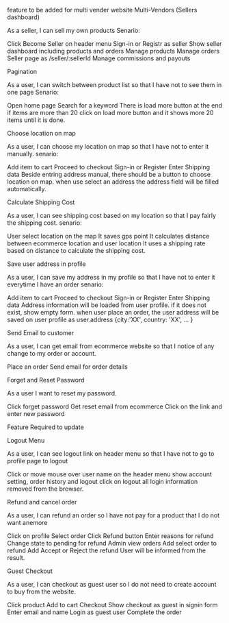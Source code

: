 feature to be added for multi vender website Multi-Vendors (Sellers dashboard)

As a seller, I can sell my own products Senario:

Click Become Seller on header menu
Sign-in or Registr as seller
Show seller dashboard including products and orders
Manage products
Manage orders
Seller page as /seller/:sellerId
Manage commissions and payouts

Pagination

As a user, I can switch between product list so that I have not to see them in one page Senario:

Open home page
Search for a keyword
There is load more button at the end if items are more than 20
click on load more button and it shows more 20 items until it is done.

Choose location on map

As a user, I can choose my location on map so that I have not to enter it manually. senario:

Add item to cart
Proceed to checkout
Sign-in or Register
Enter Shipping data
Beside entring address manual, there should be a button to choose location on map. when use select an address the address field will be filled automatically.

Calculate Shipping Cost

As a user, I can see shipping cost based on my location so that I pay fairly the shipping cost. senario:

User select location on the map
It saves gps point
It calculates distance between ecommerce location and user location
It uses a shipping rate based on distance to calculate the shipping cost.

Save user address in profile

As a user, I can save my address in my profile so that I have not to enter it everytime I have an order senario:

Add item to cart
Proceed to checkout
Sign-in or Register
Enter Shipping data
Address information will be loaded from user profile. if it does not exist, show empty form.
when user place an order, the user address will be saved on user profile as user.address {city:'XX', country: 'XX', ... }

Send Email to customer

As a user, I can get email from ecommerce website so that I notice of any change to my order or account.

Place an order
Send email for order details

Forget and Reset Password

As a user I want to reset my password.

Click forget password
Get reset email from ecommerce
Click on the link and enter new password


Feature Required to update




Logout Menu

As a user, I can see logout link on header menu so that I have not to go to profile page to logout

Click or move mouse over user name on the header menu
show account setting, order history and logout
click on logout
all login information removed from the browser.

Refund and cancel order

As a user, I can refund an order so I have not pay for a product that I do not want anemore

Click on profile
Select order
Click Refund button
Enter reasons for refund
Change state to pending for refund
Admin view orders
Add select order to refund
Add Accept or Reject the refund
User will be informed from the result.

Guest Checkout

As a user, I can checkout as guest user so I do not need to create account to buy from the website.

Click product
Add to cart
Checkout
Show checkout as guest in signin form
Enter email and name
Login as guest user
Complete the order
